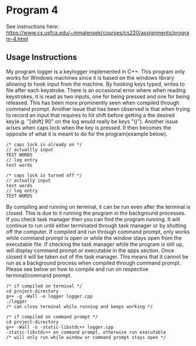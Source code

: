 # Program 4

See instructions here: https://www.cs.usfca.edu/~mmalensek/courses/cs220/assignments/program-4.html

## Usage Instructions

My program logger is a keylogger implemented in C++. This program only works for Windows machines since it is based on the windows library allowing to hook input from the machine. By hooking keys typed, writes to file after each keystroke. There is an occasional error where when reading keystrokes, it is read as two inputs, one for being pressed and one for being released. This has been more prominently seen when compiled through command prompt. Another issue that has been observed is that when trying to record an input that requires to hit shift before getting a the desired key(e.g. "[shift] 90" on the log would really be keys "()"). Another issue arises when caps lock when the key is pressed. It then becomes the opposite of what it is meant to do for the program(example below).

```
/* caps lock is already on */
// actuallly input
TEST WORDS
// log entry
test words
```
```
/* caps lock is turned off */
// actually input
test words
// log entry
TEST WORDS
```

By compiling and running on terminal, it can be run even after the terminal is closed. This is due to it running the program in the background processes. If you check task manager then you can find the program running. It will continue to run until either terminated through task manager or by shutting off the computer. If compiled and run through command prompt, only works while command prompt is open or while the window stays open from the executable file. If checking the task manager while the program is still up, will display command prompt or executable in the apps section. Once closed it will be taken out of the task manager. This means that it cannot be run as a background process when compiled through command prompt. Please see below on how to compile and run on respective terminal/command prompt.

```
/* if compiled on terminal */
cd project-directory
g++ -g -Wall -o logger logger.cpp
./logger
/* can close terminal while running and keeps working */
```
```
/* if compiled on command prompt */
cd project-directory
g++ -Wall -o -static-libstdc++ logger.cpp
-static-libstdc++ on command prompt, otherwise run executable
/* will only run while window or command prompt stays open */
```

